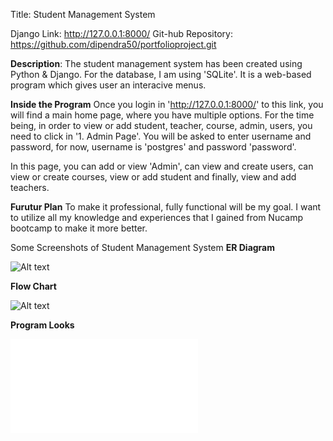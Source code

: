 Title: Student Management System

Django Link: http://127.0.0.1:8000/
Git-hub Repository: https://github.com/dipendra50/portfolioproject.git

**Description**: 
The student management system has been created using Python & Django. For the database, I am using 'SQLite'. It is a web-based program which gives user an interacive menus.

**Inside the Program**
Once you login in 'http://127.0.0.1:8000/' to this link, you will find a main home page, where you have multiple options. For the time being, in order to view or add student, teacher, course, admin, users, you need to click in '1. Admin Page'. You will be asked to enter username and password, for now, username is 'postgres' and password 'password'.  

In this page, you  can add or view 'Admin', can view and create users, can view or create courses, view or add student and finally, view and add teachers.

**Furutur Plan**
To make it professional, fully functional will be my goal. I want to utilize all my knowledge and experiences that I gained from Nucamp bootcamp to make it more better. 

Some Screenshots of Student Management System
**ER Diagram**

![Alt text](ER_Diagram.png)


**Flow Chart**

![Alt text](flowchart.png)

**Program Looks**

![Alt text](Screen_Shots.pdf)
